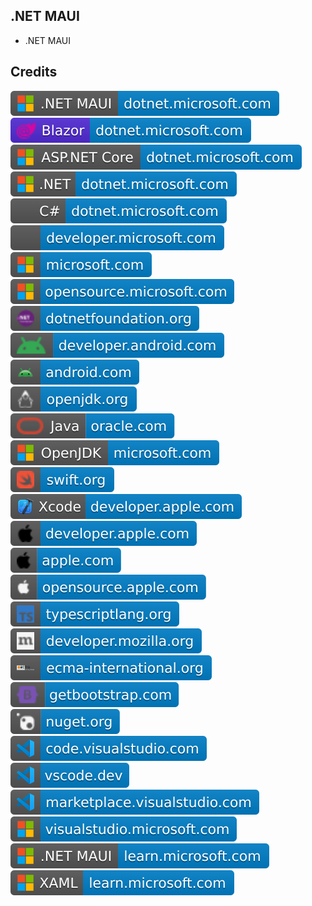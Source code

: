.NET MAUI
---------

- .NET MAUI

Credits
-------
[![image](
Credits/CS.NET-MAUI-dotnet.microsoft.com.svg)](https://dotnet.microsoft.com/apps/maui/)  
[![image](
Credits/Blazor-dotnet.microsoft.com.svg)](https://dotnet.microsoft.com/apps/aspnet/web-apps/blazor/)  
[![image](
Credits/ASP.NET-Core-dotnet.microsoft.com.svg)](https://dotnet.microsoft.com/apps/aspnet/) 
[![image](
Credits/CS.NET-dotnet.microsoft.com.svg)](https://dotnet.microsoft.com/)  
[![image](
Credits/CS-dotnet.microsoft.com.svg)](https://dotnet.microsoft.com/languages/csharp/)<!--[![image](
Credits/CS.NETdotnet.microsoft.com.svg)](https://dotnet.microsoft.com/languages/csharp/)-->  
 [![image](
Credits/developer.microsoft.com.svg)](https://developer.microsoft.com/)  
[![image](
Credits/microsoft.com.svg)](https://microsoft.com/)  
[![image](
Credits/opensource.microsoft.com.svg)](https://opensource.microsoft.com/)  
[![image](
Credits/dotnetfoundation.org.svg)](https://dotnetfoundation.org/)  
[![image](
Credits/developer.android.com.svg)](https://developer.android.com/)  
[![image](
Credits/android.com.svg)](https://android.com/)  
[![image](
Credits/openjdk.org.svg)](https://openjdk.org/)  
[![image](
Credits/Java-oracle.com.svg)](https://oracle.com/java/)  
[![image](
Credits/OpenJDK-microsoft.com.svg)](https://microsoft.com/openjdk/)  
[![image](
Credits/swift.org.svg)](https://swift.org/)  
[![image](
Credits/Xcode-developer.apple.com.svg)](https://developer.apple.com/xcode/)  
[![image](
Credits/developer.apple.com.svg)](https://developer.apple.com/)  
[![image](
Credits/apple.com.svg)](https://apple.com/)  
[![image](
Credits/opensource.apple.com.svg)](https://opensource.apple.com/)<!--[![image](
Credits/dotnet.microsoft.com.svg)](https://dotnet.microsoft.com/)-->  
[![image](
Credits/typescriptlang.org.svg)](https://typescriptlang.org/)  
[![image](
Credits/developer.mozilla.org.svg)](https://developer.mozilla.org/)  
[![image](
Credits/ecma-international.org.svg)](https://ecma-international.org/)  
[![image](
Credits/getbootstrap.com.svg)](https://getbootstrap.com/)  
[![image](
Credits/nuget.org.svg)](https://nuget.org/)  
[![image](
Credits/code.visualstudio.com.svg)](https://code.visualstudio.com/)  
[![image](
Credits/vscode.dev.svg)](https://vscode.dev/)  
[![image](
Credits/marketplace.visualstudio.com.svg)](https://marketplace.visualstudio.com/)  
[![image](
Credits/visualstudio.microsoft.com.svg)](https://visualstudio.microsoft.com/)     
[![image](
Credits/CS.NET-MAUI-learn.microsoft.com.svg)](https://learn.microsoft.com/dotnet/maui/)  
[![image](
Credits/XAML-learn.microsoft.com.svg)](https://learn.microsoft.com/dotnet/maui/xaml/)<!--[![image](
Credits/learn.microsoft.com.svg)](https://learn.microsoft.com/)-->
